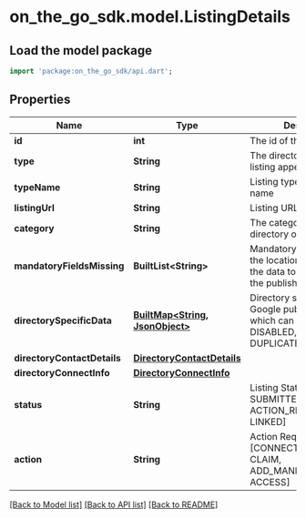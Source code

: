 # on_the_go_sdk.model.ListingDetails

## Load the model package
```dart
import 'package:on_the_go_sdk/api.dart';
```

## Properties
Name | Type | Description | Notes
------------ | ------------- | ------------- | -------------
**id** | **int** | The id of the listing details | [optional] 
**type** | **String** | The directory where this listing appears | [optional] 
**typeName** | **String** | Listing type / Publisher name | [optional] 
**listingUrl** | **String** | Listing URL | [optional] 
**category** | **String** | The category of the directory of this listing | [optional] 
**mandatoryFieldsMissing** | **BuiltList&lt;String&gt;** | Mandatory field missing on the location which prevents the data to be submitted to the publisher | [optional] 
**directorySpecificData** | [**BuiltMap&lt;String, JsonObject&gt;**](JsonObject.md) | Directory specific data. e.g. Google publishing states which can be UNVERIFIED, DISABLED, SUSPENDED, DUPLICATE. | [optional] 
**directoryContactDetails** | [**DirectoryContactDetails**](DirectoryContactDetails.md) |  | [optional] 
**directoryConnectInfo** | [**DirectoryConnectInfo**](DirectoryConnectInfo.md) |  | [optional] 
**status** | **String** | Listing Status [SYNCED, SUBMITTED, UPDATING, ACTION_REQUIRED, LINKED] | [optional] 
**action** | **String** | Action Required [CONNECT, VERIFY, CLAIM, ADD_MANDATORY_FIELDS, ACCESS] | [optional] 

[[Back to Model list]](../README.md#documentation-for-models) [[Back to API list]](../README.md#documentation-for-api-endpoints) [[Back to README]](../README.md)


